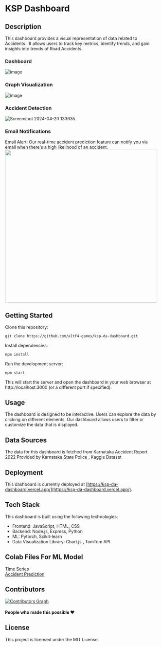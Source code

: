 # KSP Dashboard

## Description

This dashboard provides a visual representation of data related to Accidents . It allows users to track key metrics, identify trends, and gain insights into trends of Road Accidents. 

### Dashboard

![image](https://github.com/altf4-games/KSP-DA-Dashboard/assets/60466807/e6ff2847-e8e7-49e7-8eb0-6e23d5640ec3)

### Graph Visualization 

![image](https://github.com/altf4-games/KSP-DA-Dashboard/assets/60466807/b11e0390-a4cb-42b1-922b-7678a6138225)

### Accident Detection

![Screenshot 2024-04-20 133635](https://github.com/altf4-games/KSP-DA-Dashboard/assets/39883432/cf4a6c69-5cf3-43e7-bd4f-c894b0b6e1d9)


### Email Notifications
Email Alert: 
Our real-time accident prediction feature can notify you via email when there's a high likelihood of an accident. <br>
<img src="https://github.com/altf4-games/KSP-DA-Dashboard/assets/39883432/50c69824-a04b-4f0f-8444-b29b774a1b43" height=500>


## Getting Started

Clone this repository:

```bash
git clone https://github.com/altf4-games/ksp-da-dashboard.git
```

Install dependencies:

```bash
npm install
```

Run the development server:

```bash
npm start
```

This will start the server and open the dashboard in your web browser at http://localhost:3000 (or a different port if specified).

## Usage

The dashboard is designed to be interactive. Users can explore the data by clicking on different elements.
Our dashboard allows users to filter or customize the data that is displayed.

## Data Sources

The data for this dashboard is fetched from Karnataka Accident Report 2022 Provided by Karnataka State Police , Kaggle Dataset 

## Deployment

This dashboard is currently deployed at [https://ksp-da-dashboard.vercel.app/](https://ksp-da-dashboard.vercel.app/).

## Tech Stack

This dashboard is built using the following technologies:
- Frontend: JavaScript, HTML, CSS
- Backend: Node.js, Express, Python
- ML: Pytorch, Scikit-learn
- Data Visualization Library: Chart.js , TomTom API

## Colab Files For ML Model

[Time Series](https://colab.research.google.com/drive/1AJP2je-c89Y9Tk0LWxSDnezS3XcZOdGI?usp=sharing)<br>
[Accident Prediction](https://colab.research.google.com/drive/11vaB1Qt8xwdrjBj5XPersSxZzL6kSpA3?usp=sharing)

## Contributors

[![Contributors Graph](https://contributors-img.web.app/image?repo=altf4-games/KSP-DA-Dashboard)](https://github.com/altf4-games/KSP-DA-Dashboard/graphs/contributors)
#### People who made this possible ❤

## License

This project is licensed under the MIT License.
